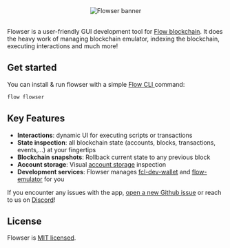 <div align="center">
	<img alt="Flowser banner" src="https://github.com/onflowser/flowser/assets/36109955/6491c717-4a75-4d4d-ac24-bf4d7cd094ae" />
	<br />
	<br />
</div>


Flowser is a user-friendly GUI development tool for [Flow blockchain](https://www.onflow.org/). It does the heavy work of managing blockchain emulator, indexing the blockchain, executing interactions and much more!

## Get started

You can install & run flowser with a simple [Flow CLI ](https://developers.flow.com/tools/flow-cli/install) command:
```bash
flow flowser
```

## Key Features

- **Interactions**: dynamic UI for executing scripts or transactions
- **State inspection**: all blockchain state (accounts, blocks, transactions, events,...) at your fingertips
- **Blockchain snapshots**: Rollback current state to any previous block
- **Account storage**: Visual [account storage](https://developers.flow.com/cadence/language/accounts#account-storage) inspection
- **Development services**: Flowser manages [fcl-dev-wallet](https://github.com/onflow/fcl-dev-wallet) and [flow-emulator](https://github.com/onflow/flow-emulator) for you


If you encounter any issues with the app, [open a new Github issue](https://github.com/onflowser/flowser/issues) or reach to us on [Discord](https://discord.gg/2gx7ZsRUkD)!

## License

Flowser is [MIT licensed](./LICENSE).
